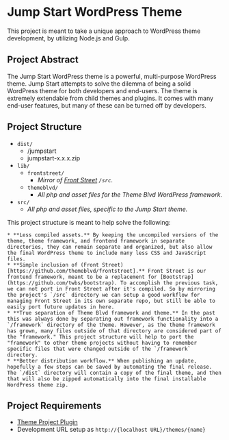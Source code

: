 # Jump Start WordPress Theme

This project is meant to take a unique approach to WordPress theme development, by utilizing Node.js and Gulp.

## Project Abstract

The Jump Start WordPress theme is a powerful, multi-purpose WordPress theme. Jump Start attempts to solve the dilemma of being a solid WordPress theme for both developers and end-users. The theme is extremely extendable from child themes and plugins. It comes with many end-user features, but many of these can be turned off by developers.

## Project Structure

* `dist/`
	* /jumpstart
	* jumpstart-x.x.x.zip
* `lib/`
	* `frontstreet/`
		* *Mirror of [Front Street](https://github.com/themeblvd/frontstreet) `/src`.*
	* `themeblvd/`
		* *All php and asset files for the Theme Blvd WordPress framework.*
* `src/`
	* *All php and asset files, specific to the Jump Start theme.*

This project structure is meant to help solve the following:

	* **Less compiled assets.** By keeping the uncompiled versions of the theme, theme framework, and frontend framework in separate directories, they can remain separate and organized, but also allow the final WordPress theme to include many less CSS and JavaScript files.
	* **Simple inclusion of (Front Street)[https://github.com/themeblvd/frontstreet].** Front Street is our frontend framework, meant to be a replacement for [Bootstrap](https://github.com/twbs/bootstrap). To accomplish the previous task, we can not port in Front Street after it's compiled. So by mirroring the project's `/src` directory we can setup a good workflow for managing Front Street in its own separate repo, but still be able to easily port future updates in here.
	* **True separation of Theme Blvd framework and theme.** In the past this was always done by separating out framework functionality into a `/framework` directory of the theme. However, as the theme framework has grown, many files outside of that directory are considered part of the "framework." This project structure will help to port the "framework" to other theme projects without having to remember specific files that were changed outside of the `/framework` directory.
	* **Better distribution workflow.** When publishing an update, hopefully a few steps can be saved by automating the final release. The `/dist` directory will contain a copy of the final theme, and then that will also be zipped automatically into the final installable WordPress theme zip.

## Project Requirements

* [Theme Project Plugin](https://github.com/themeblvd/theme-project)
* Development URL setup as `http://{localhost URL}/themes/{name}`
